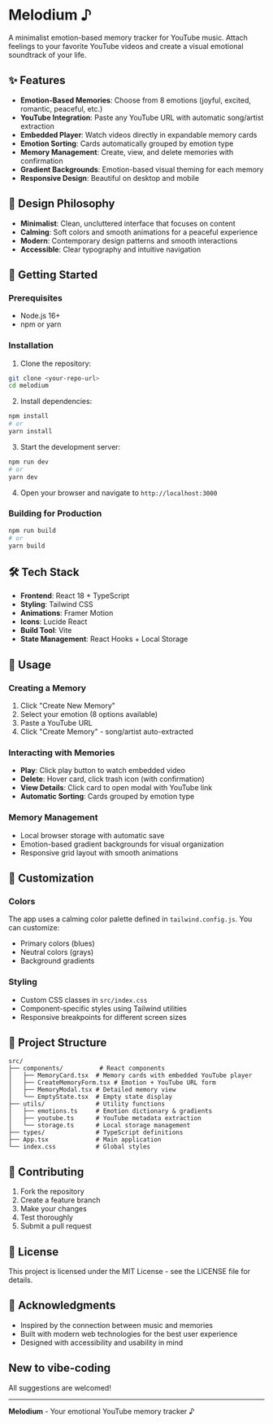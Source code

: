 # Melodium ♪

A minimalist emotion-based memory tracker for YouTube music. Attach feelings to your favorite YouTube videos and create a visual emotional soundtrack of your life.

## ✨ Features

- **Emotion-Based Memories**: Choose from 8 emotions (joyful, excited, romantic, peaceful, etc.)
- **YouTube Integration**: Paste any YouTube URL with automatic song/artist extraction
- **Embedded Player**: Watch videos directly in expandable memory cards
- **Emotion Sorting**: Cards automatically grouped by emotion type
- **Memory Management**: Create, view, and delete memories with confirmation
- **Gradient Backgrounds**: Emotion-based visual theming for each memory
- **Responsive Design**: Beautiful on desktop and mobile

## 🎨 Design Philosophy

- **Minimalist**: Clean, uncluttered interface that focuses on content
- **Calming**: Soft colors and smooth animations for a peaceful experience
- **Modern**: Contemporary design patterns and smooth interactions
- **Accessible**: Clear typography and intuitive navigation

## 🚀 Getting Started

### Prerequisites

- Node.js 16+ 
- npm or yarn

### Installation

1. Clone the repository:
```bash
git clone <your-repo-url>
cd melodium
```

2. Install dependencies:
```bash
npm install
# or
yarn install
```

3. Start the development server:
```bash
npm run dev
# or
yarn dev
```

4. Open your browser and navigate to `http://localhost:3000`

### Building for Production

```bash
npm run build
# or
yarn build
```

## 🛠️ Tech Stack

- **Frontend**: React 18 + TypeScript
- **Styling**: Tailwind CSS
- **Animations**: Framer Motion
- **Icons**: Lucide React
- **Build Tool**: Vite
- **State Management**: React Hooks + Local Storage

## 📱 Usage

### Creating a Memory

1. Click "Create New Memory"
2. Select your emotion (8 options available)
3. Paste a YouTube URL
4. Click "Create Memory" - song/artist auto-extracted

### Interacting with Memories

- **Play**: Click play button to watch embedded video
- **Delete**: Hover card, click trash icon (with confirmation)
- **View Details**: Click card to open modal with YouTube link
- **Automatic Sorting**: Cards grouped by emotion type

### Memory Management

- Local browser storage with automatic save
- Emotion-based gradient backgrounds for visual organization
- Responsive grid layout with smooth animations

## 🔧 Customization

### Colors
The app uses a calming color palette defined in `tailwind.config.js`. You can customize:
- Primary colors (blues)
- Neutral colors (grays)
- Background gradients

### Styling
- Custom CSS classes in `src/index.css`
- Component-specific styles using Tailwind utilities
- Responsive breakpoints for different screen sizes

## 📁 Project Structure

```
src/
├── components/          # React components
│   ├── MemoryCard.tsx  # Memory cards with embedded YouTube player
│   ├── CreateMemoryForm.tsx # Emotion + YouTube URL form
│   ├── MemoryModal.tsx # Detailed memory view
│   └── EmptyState.tsx  # Empty state display
├── utils/              # Utility functions
│   ├── emotions.ts     # Emotion dictionary & gradients
│   ├── youtube.ts      # YouTube metadata extraction
│   └── storage.ts      # Local storage management
├── types/              # TypeScript definitions
├── App.tsx             # Main application
└── index.css           # Global styles
```

## 🤝 Contributing

1. Fork the repository
2. Create a feature branch
3. Make your changes
4. Test thoroughly
5. Submit a pull request

## 📄 License

This project is licensed under the MIT License - see the LICENSE file for details.

## 🙏 Acknowledgments

- Inspired by the connection between music and memories
- Built with modern web technologies for the best user experience
- Designed with accessibility and usability in mind

## New to vibe-coding
All suggestions are welcomed!

---

**Melodium** - Your emotional YouTube memory tracker ♪
